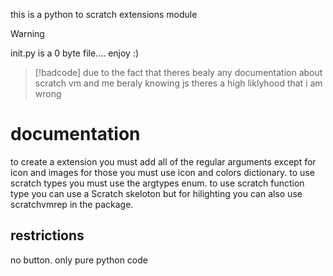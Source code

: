 this is a python to scratch extensions module
> [!WARNING]
> init.py is a 0 byte file....
> enjoy :)

>  [!badcode]
> due to the fact that theres bealy any documentation about scratch vm and me beraly knowing
> js theres a high liklyhood that i am wrong
# documentation
to create a extension you must add all of the regular arguments except for icon and images for those you must use icon and colors dictionary.
to use scratch types you must use the argtypes enum.
to use scratch function type you can use a Scratch skeloton but for hilighting you can also use scratchvmrep in the package.

## restrictions
no button.
only pure python code
